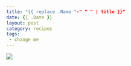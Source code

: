 ```yaml
---
title: "{{ replace .Name "-" " " | title }}"
date: {{ .Date }}
layout: post
category: recipes
tags:
 - change me
---
```


![](/images/wine/)

